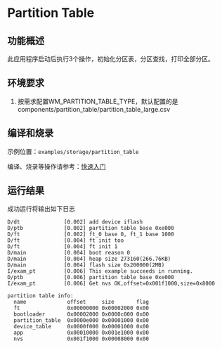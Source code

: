 # Partition Table

## 功能概述
此应用程序启动后执行3个操作，初始化分区表，分区查找，打印全部分区。

## 环境要求

1. 按需求配置WM_PARTITION_TABLE_TYPE，默认配置的是components/partition_table/partition_table_large.csv


## 编译和烧录

示例位置：`examples/storage/partition_table`

编译、烧录等操作请参考：[快速入门](https://doc.winnermicro.net/w800/zh_CN/2.2-beta.2/get_started/index.html)

## 运行结果

成功运行将输出如下日志

```
D/dt              [0.002] add device iflash
D/ptb             [0.002] partition table base 0xe000
D/ft              [0.002] ft_0 base 0, ft_1 base 1000
D/ft              [0.004] ft init too
D/ft              [0.004] ft init 1
D/main            [0.004] boot reason 0
D/main            [0.004] heap size 273160(266.76KB)
D/main            [0.004] flash size 0x200000(2MB)
I/exam_pt         [0.006] This example succeeds in running.
D/ptb             [0.006] partition table base 0xe000
I/exam_pt         [0.006] Get nvs OK,offset=0x001f1000,size=0x8000

partition table info:
  name             offset     size       flag
  ft               0x00000000 0x00002000 0x00
  bootloader       0x00002000 0x0000c000 0x00
  partition_table  0x0000e000 0x00001000 0x00
  device_table     0x0000f000 0x00001000 0x00
  app              0x00010000 0x001e1000 0x00
  nvs              0x001f1000 0x00008000 0x00
```

